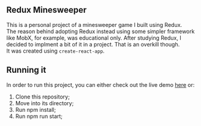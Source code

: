 ## Redux Minesweeper

This is a personal project of a minesweeper game I built using Redux.<br>
The reason behind adopting Redux instead using some simpler framework like MobX, for example, was educational only. After studying Redux, I decided to implment a bit of it in a project. That is an overkill though. <br>
It was created using `create-react-app`.

## Running it

In order to run this project, you can either check out the live demo [here](https://souzasmatheus.github.io/minesweeper/) or:
1. Clone this repository;
2. Move into its directory;
3. Run npm install;
4. Run npm run start;